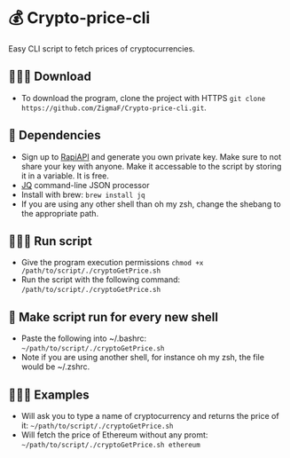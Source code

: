 # 💰 Crypto-price-cli
Easy CLI script to fetch prices of cryptocurrencies.

## 👨🏼‍💻 Download
- To download the program, clone the project with HTTPS
```git clone https://github.com/ZigmaF/Crypto-price-cli.git```.

## 📌 Dependencies
- Sign up to [RapiAPI](https://docs.rapidapi.com/docs/consumer-quick-start-guide) and generate you own private key. Make sure to not share your key with anyone. Make it accessable to the script by storing it in a variable. It is free.
- [JQ](https://github.com/stedolan/jq) command-line JSON processor
- Install with brew: 
```brew install jq```
- If you are using any other shell than oh my zsh, change the shebang to the appropriate path.

## 🏃🏽‍♂️ Run script
- Give the program execution permissions
```chmod +x /path/to/script/./cryptoGetPrice.sh```
- Run the script with the following command:
```/path/to/script/./cryptoGetPrice.sh```

## 🤖 Make script run for every new shell
- Paste the following into ~/.bashrc:
```~/path/to/script/./cryptoGetPrice.sh```
- Note if you are using another shell, for instance oh my zsh, the file would be ~/.zshrc.

## 👩🏽‍💻 Examples
- Will ask you to type a name of cryptocurrency and returns the price of it:
```~/path/to/script/./cryptoGetPrice.sh```
- Will fetch the price of Ethereum without any promt:
```~/path/to/script/./cryptoGetPrice.sh ethereum```
